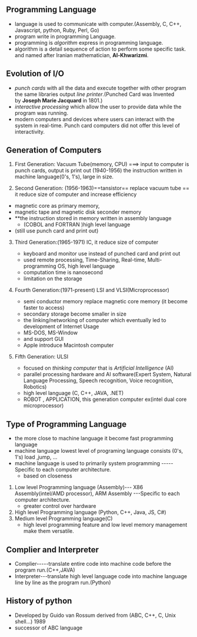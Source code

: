 ## Programming Language
- language is used to communicate with computer.(Assembly, C, C++, Javascript, python, Ruby, Perl, Go)
- program write in programming Language.
- programming is *algorithm* express in programming language.
- algorithm is a detail sequence of action to perform some specific task. and named after Iranian mathematician, **Al-Khwarizmi**.
## Evolution of I/O
- *punch cards* with all the data and execute together with other program the same libraries output *line printer*.(Punched Card was Invented by ****Joseph Marie Jacquard**** in 1801.)
- *interactive processing* which allow the user to provide data while the program was running.
- modern computers and devices where users can interact with the system in real-time. Punch card computers did not offer this level of interactivity.
## Generation of Computers
1. First Generation: Vacuum Tube(memory, CPU) ===> input to computer is punch cards, output is print out (1940-1956) the instruction written in machine language(0's, 1's), large in size.

2. Second Generation: (1956-1963)==tansistor== replace vacuum tube == it reduce size of computer and increase efficiency
- magnetic core as primary memory, 
- magnetic tape and magnetic disk seconder memory
- **the instruction stored in memory written in assembly language
	- (COBOL and FORTRAN )high level language
- (still use punch card and print out)

3. Third Generation:(1965-1971) IC, it reduce size of computer
	- keyboard and monitor use instead of punched card and print out
	- used remote processing, Time-Sharing, Real-time, Multi-programming OS, high level language
	- computation time is nanosecond
	- limitation on the storage
4. Fourth Generation:(1971-present) LSI and VLSI(Microprocessor)
	- semi conductor memory replace magnetic core memory (it become faster to access)
	- secondary storage become smaller in size
	- the linking/networking of computer which eventually led to development of Internet Usage
	- MS-DOS, MS-Window
	- and support GUI
	- Apple introduce Macintosh computer

5. Fifth Generation: ULSI 
	- focused on *thinking computer* that is *Artificial Intelligence* (AI)
	- parallel processing hardware and AI software(Expert System, Natural Language Processing, Speech recognition, Voice recognition, Robotics)
	- high level language (C, C++, JAVA, .NET)
	- ROBOT , APPLICATION, this generation computer ex(intel dual core microprocessor)
## Type of Programming Language
- the more close to machine language it become fast programming language
- machine language lowest level of programing language consists (0's, 1's) load ,jump, ... 
- machine language is used to primarily system programming ----- Specific to each computer architecture.
	- based on closeness
1. Low level Programming language (Assembly)--- X86 Assembly(intel/AMD processor), ARM Assembly  ---Specific to each computer architecture.
	- greater control over hardware
2. High level Programming language (Python, C++, Java, JS, C#)
3.  Medium level Programming language(C) 
	- high level programming  feature and low level memory management make them versatile.

## Complier and Interpreter

- Complier-----translate entire code into machine code before the program run.(C++,JAVA)
- Interpreter---translate high level language code into machine language line by line as the                                program run.(Python)

## History of python
- Developed by Guido van Rossum derived from (ABC, C++, C, Unix shell...) 1989
-  successor of ABC language